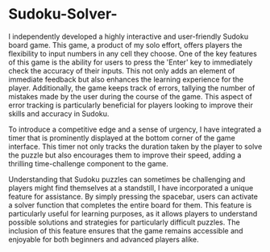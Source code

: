 # Sudoku-Solver-

I independently developed a highly interactive and user-friendly Sudoku board game. This game, a product of my solo effort, offers players the flexibility to input numbers in any cell they choose. One of the key features of this game is the ability for users to press the 'Enter' key to immediately check the accuracy of their inputs. This not only adds an element of immediate feedback but also enhances the learning experience for the player. Additionally, the game keeps track of errors, tallying the number of mistakes made by the user during the course of the game. This aspect of error tracking is particularly beneficial for players looking to improve their skills and accuracy in Sudoku.

To introduce a competitive edge and a sense of urgency, I have integrated a timer that is prominently displayed at the bottom corner of the game interface. This timer not only tracks the duration taken by the player to solve the puzzle but also encourages them to improve their speed, adding a thrilling time-challenge component to the game.

Understanding that Sudoku puzzles can sometimes be challenging and players might find themselves at a standstill, I have incorporated a unique feature for assistance. By simply pressing the spacebar, users can activate a solver function that completes the entire board for them. This feature is particularly useful for learning purposes, as it allows players to understand possible solutions and strategies for particularly difficult puzzles. The inclusion of this feature ensures that the game remains accessible and enjoyable for both beginners and advanced players alike.
